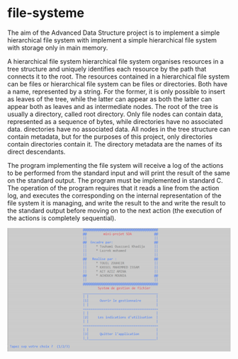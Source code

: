 # file-systeme

The aim of the Advanced Data Structure project is to implement a simple hierarchical file system with implement a simple hierarchical file system with storage 
only in main memory. 




A hierarchical file system  hierarchical file system organises resources in a tree structure and uniquely identifies each resource by the path that connects it to the root. 
The resources contained in a hierarchical file system can be files or hierarchical file system can be files or directories. Both have a 
name, represented by a string. For the former, it is only possible to insert as leaves of the tree, while the latter can appear as both 
the latter can appear both as leaves and as intermediate nodes. The root of the tree is usually a directory, called root directory. Only file nodes can contain data, 
represented as a sequence of bytes, while directories have no associated data. directories have no associated data. All nodes in the tree structure can 
contain metadata, but for the purposes of this project, only directories contain directories contain it. The directory metadata are the names of 
its direct descendants.





The program implementing the file system will receive a log of the actions to be performed from the standard input and will print the 
result of the same on the standard output. The program must be implemented in standard C. The operation of the program requires 
that it reads a line from the action log, and executes the corresponding on the internal representation of the file system it is managing, and write the result to the 
and write the result to the standard output before moving on to the next action (the execution of the actions is completely sequential).


<img src="https://github.com/zouheirtouil/file-systeme/blob/master/SDA.PNG">
